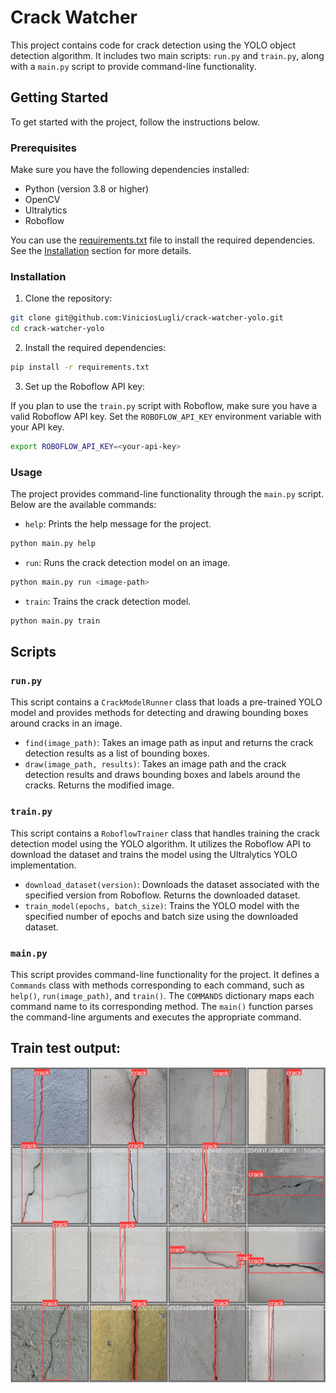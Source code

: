 # Crack Watcher

This project contains code for crack detection using the YOLO object detection algorithm. It includes two main scripts: `run.py` and `train.py`, along with a `main.py` script to provide command-line functionality.

## Getting Started

To get started with the project, follow the instructions below.

### Prerequisites

Make sure you have the following dependencies installed:

-   Python (version 3.8 or higher)
-   OpenCV
-   Ultralytics
-   Roboflow

You can use the [requirements.txt](requirements.txt) file to install the required dependencies. See the [Installation](#installation) section for more details.

### Installation

1. Clone the repository:

```bash
git clone git@github.com:ViniciosLugli/crack-watcher-yolo.git
cd crack-watcher-yolo
```

2. Install the required dependencies:

```bash
pip install -r requirements.txt
```

3. Set up the Roboflow API key:

If you plan to use the `train.py` script with Roboflow, make sure you have a valid Roboflow API key. Set the `ROBOFLOW_API_KEY` environment variable with your API key.

```bash
export ROBOFLOW_API_KEY=<your-api-key>
```

### Usage

The project provides command-line functionality through the `main.py` script. Below are the available commands:

-   `help`: Prints the help message for the project.

```bash
python main.py help
```

-   `run`: Runs the crack detection model on an image.

```bash
python main.py run <image-path>
```

-   `train`: Trains the crack detection model.

```bash
python main.py train
```

## Scripts

### `run.py`

This script contains a `CrackModelRunner` class that loads a pre-trained YOLO model and provides methods for detecting and drawing bounding boxes around cracks in an image.

-   `find(image_path)`: Takes an image path as input and returns the crack detection results as a list of bounding boxes.
-   `draw(image_path, results)`: Takes an image path and the crack detection results and draws bounding boxes and labels around the cracks. Returns the modified image.

### `train.py`

This script contains a `RoboflowTrainer` class that handles training the crack detection model using the YOLO algorithm. It utilizes the Roboflow API to download the dataset and trains the model using the Ultralytics YOLO implementation.

-   `download_dataset(version)`: Downloads the dataset associated with the specified version from Roboflow. Returns the downloaded dataset.
-   `train_model(epochs, batch_size)`: Trains the YOLO model with the specified number of epochs and batch size using the downloaded dataset.

### `main.py`

This script provides command-line functionality for the project. It defines a `Commands` class with methods corresponding to each command, such as `help()`, `run(image_path)`, and `train()`. The `COMMANDS` dictionary maps each command name to its corresponding method. The `main()` function parses the command-line arguments and executes the appropriate command.

## Train test output:

![Train output](assets/val_batch1_labels.jpg)
